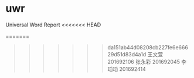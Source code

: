 # uwr
Universal Word Report
<<<<<<< HEAD

=======
>>>>>>> da151ab44d08208cb227fe6e66629d51d83d4a1d
王文萱 201692106
张永彩 201692045
李瑫瑫 201692414
